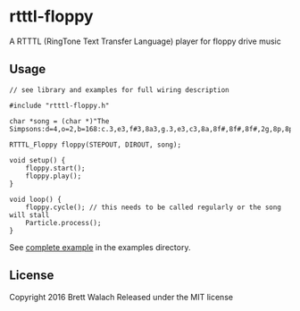 # rtttl-floppy

A RTTTL (RingTone Text Transfer Language) player for floppy drive music

## Usage

```
// see library and examples for full wiring description

#include "rtttl-floppy.h"

char *song = (char *)"The Simpsons:d=4,o=2,b=168:c.3,e3,f#3,8a3,g.3,e3,c3,8a,8f#,8f#,8f#,2g,8p,8p,8f#,8f#,8f#,8g,a#.,8c3,8c3,8c3,c3";

RTTTL_Floppy floppy(STEPOUT, DIROUT, song);

void setup() {
    floppy.start();
    floppy.play();
}

void loop() {
    floppy.cycle(); // this needs to be called regularly or the song will stall
    Particle.process();
}
```

See [complete example](examples/music-box/music-box.ino) in the examples directory.

## License
Copyright 2016 Brett Walach
Released under the MIT license
